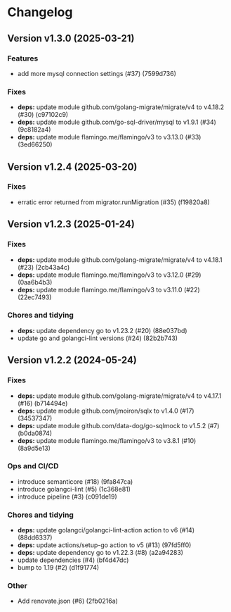 # Changelog

## Version v1.3.0 (2025-03-21)

### Features

- add more mysql connection settings (#37) (7599d736)

### Fixes

- **deps:** update module github.com/golang-migrate/migrate/v4 to v4.18.2 (#30) (c97102c9)
- **deps:** update module github.com/go-sql-driver/mysql to v1.9.1 (#34) (9c8182a4)
- **deps:** update module flamingo.me/flamingo/v3 to v3.13.0 (#33) (3ed66250)

## Version v1.2.4 (2025-03-20)

### Fixes

- erratic error returned from migrator.runMigration (#35) (f19820a8)

## Version v1.2.3 (2025-01-24)

### Fixes

- **deps:** update module github.com/golang-migrate/migrate/v4 to v4.18.1 (#23) (2cb43a4c)
- **deps:** update module flamingo.me/flamingo/v3 to v3.12.0 (#29) (0aa6b4b3)
- **deps:** update module flamingo.me/flamingo/v3 to v3.11.0 (#22) (22ec7493)

### Chores and tidying

- **deps:** update dependency go to v1.23.2 (#20) (88e037bd)
- update go and golangci-lint versions (#24) (82b2b743)

## Version v1.2.2 (2024-05-24)

### Fixes

- **deps:** update module github.com/golang-migrate/migrate/v4 to v4.17.1 (#16) (b714494e)
- **deps:** update module github.com/jmoiron/sqlx to v1.4.0 (#17) (34537347)
- **deps:** update module github.com/data-dog/go-sqlmock to v1.5.2 (#7) (b0da0874)
- **deps:** update module flamingo.me/flamingo/v3 to v3.8.1 (#10) (8a9d5e13)

### Ops and CI/CD

- introduce semanticore (#18) (9fa847ca)
- introduce golangci-lint (#5) (1c368e81)
- introduce pipeline (#3) (c091de19)

### Chores and tidying

- **deps:** update golangci/golangci-lint-action action to v6 (#14) (88dd6337)
- **deps:** update actions/setup-go action to v5 (#13) (97fd5ff0)
- **deps:** update dependency go to v1.22.3 (#8) (a2a94283)
- update dependencies (#4) (bf4d47dc)
- bump to 1.19 (#2) (d1f91774)

### Other

- Add renovate.json (#6) (2fb0216a)

